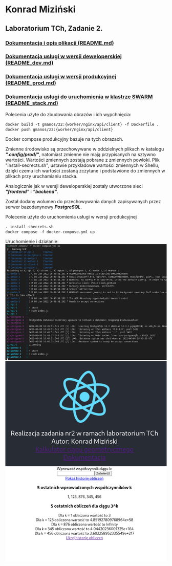 # **Konrad Miziński**
## **Laboratorium TCh, Zadanie 2.**

### [Dokumentacja i opis plikacji (README.md)](README.md)
### [Dokumentacja usługi w wersji deweloperskiej (README_dev.md)](README_dev.md)
### [Dokumentacja usługi w wersji produkcyjnej (README_prod.md)](README_prod.md)
### [Dokumentacja usługi do uruchomienia w klastrze SWARM (README_stack.md)](README_stack.md)

Polecenia użyte do zbudowania obrazów i ich wypchnięcia:
```
docker build -t gmanos/z2:{worker/nginx/api/client} -f Dockerfile .
docker push gmanos/z2:{worker/nginx/api/client}
```

Docker compose produkcyjny bazuje na tych obrazach. 

Zmienne środowisko są przechowywane w oddzielnych plikach w katalogu ***".config/prod/"***, natomiast zmienne nie mają przypisanych na sztywno wartości. Wartości zmiennych zostają pobrane z zmiennych powłoki. Plik "install-secrects.sh", ustawie przykładowe wartości zmiennych w Shellu, dzięki czemu ich wartości zostaną zczytane i podstawione do zmiennych w plikach przy uruchamianiu stacka. 

Analogicznie jak w wersji deweloperskiej zostały utworzone sieci ***"frontend"*** i ***"backend"***. 

Został dodany wolumen do przechowywania danych zapisywanych przez serwer bazodanynowy ***PostgreSQL***.



Polecenie użyte do uruchomienia usługi w wersji produkcyjnej
```
. install-shecrets.sh
docker compose -f docker-compose.yml up
```

Uruchomienie i działanie:
![](/screenshots/readme_prod/1.png)
![](/screenshots/readme_prod/2.png)